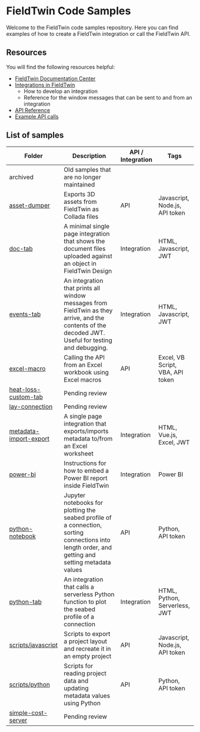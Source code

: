 # FieldTwin Code Samples

Welcome to the FieldTwin code samples repository. Here you can find examples of how to
create a FieldTwin integration or call the FieldTwin API.

## Resources

You will find the following resources helpful:

* [FieldTwin Documentation Center](https://docs.fieldtwin.com/)
* [Integrations in FieldTwin](./INTEGRATIONS.md)
  * How to develop an integration
  * Reference for the window messages that can be sent to and from an integration
* [API Reference](https://api.fieldtwin.com/)
* [Example API calls](./HOWTO.md)

## List of samples

| Folder | Description | API / Integration | Tags
---------|-------------|-------------------|-----------
| archived | Old samples that are no longer maintained | | 
| [asset-dumper](./asset-dumper/) | Exports 3D assets from FieldTwin as Collada files | API | Javascript, Node.js, API token
| [doc-tab](./doc-tab/) | A minimal single page integration that shows the document files uploaded against an object in FieldTwin Design | Integration | HTML, Javascript, JWT
| [events-tab](./events-tab/) | An integration that prints all window messages from FieldTwin as they arrive, and the contents of the decoded JWT. Useful for testing and debugging. | Integration | HTML, Javascript, JWT
| [excel-macro](./excel-macro/) | Calling the API from an Excel workbook using Excel macros | API | Excel, VB Script, VBA, API token
| [heat-loss-custom-tab](./heat-loss-custom-tab/) | Pending review | | 
| [lay-connection](./lay-connection/) | Pending review | | 
| [metadata-import-export](./metadata-import-export/) | A single page integration that exports/imports metadata to/from an Excel worksheet | Integration | HTML, Vue.js, Excel, JWT
| [power-bi](./power-bi/) | Instructions for how to embed a Power BI report inside FieldTwin | Integration | Power BI
| [python-notebook](./python-notebook/) | Jupyter notebooks for plotting the seabed profile of a connection, sorting connections into length order, and getting and setting metadata values | API | Python, API token
| [python-tab](./python-tab/) | An integration that calls a serverless Python function to plot the seabed profile of a connection | Integration | HTML, Python, Serverless, JWT
| [scripts/javascript](./scripts/javascript/) | Scripts to export a project layout and recreate it in an empty project | API | Javascript, Node.js, API token
| [scripts/python](./scripts/python/) | Scripts for reading project data and updating metadata values using Python | API | Python, API token
| [simple-cost-server](./simple-cost-server/) | Pending review | | 
